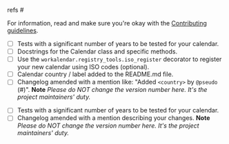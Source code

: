 refs #

<!-- if your contribution is a new calendar -->

For information, read and make sure you're okay with the [Contributing guidelines](https://peopledoc.github.io/workalendar/contributing.html#adding-new-calendars).

- [ ] Tests with a significant number of years to be tested for your calendar.
- [ ] Docstrings for the Calendar class and specific methods.
- [ ] Use the ``workalendar.registry_tools.iso_register`` decorator to register your new calendar using ISO codes (optional).
- [ ] Calendar country / label added to the README.md file.
- [ ] Changelog amended with a mention like: "Added ``<country>`` by ``@pseudo`` (#)". **Note** *Please do NOT change the version number here. It's the project maintainers' duty.*

<!-- if your contribution is a fix -->

- [ ] Tests with a significant number of years to be tested for your calendar.
- [ ] Changelog amended with a mention describing your changes. **Note** *Please do NOT change the version number here. It's the project maintainers' duty.*

<!-- Release management

- Commit for the tag:
    - [ ] Edit version in setup.cfg
    - [ ] Add version in Changelog.md ; trim things
    - [ ] Push & wait for the tests to be green
    - [ ] tag me.
    - [ ] build sdist + wheel packages (``make package``)
- Back to dev commit:
    - [ ] Edit version in setup.cfg
    - [ ] Add the "master / nothing to see here" in Changelog.md
    - [ ] Push & wait for the tests to be green
- [ ] Merge --ff
- Github stuff
    - [ ] Push tag in Github
    - [ ] Edit release on Github using the changelog.
    - [ ] Delete branch
- [ ] upload release on PyPI using ``twine``
- [ ] (*optional*) Make feeback on the various PR or issues.

 -->
